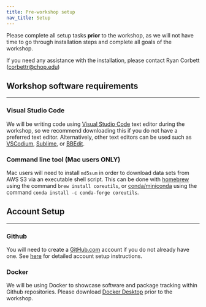 ```yaml
---
title: Pre-workshop setup
nav_title: Setup
---
```


Please complete all setup tasks __prior__ to the workshop, as we will not have time to go through installation steps and complete all goals of the workshop. 

If you need any assistance with the installation, please contact Ryan Corbett (corbettr@chop.edu)


## Workshop software requirements

___

### Visual Studio Code

We will be writing code using [Visual Studio Code](https://code.visualstudio.com) text editor during the workshop, so we recommend downloading this if you do not have a preferred text editor. 
Alternatively, other text editors can be used such as [VSCodium](https://vscodium.com), [Sublime](https://www.sublimetext.com), or [BBEdit](https://www.barebones.com/products/bbedit/). 

### Command line tool (Mac users ONLY)

Mac users will need to install `md5sum` in order to download data sets from AWS S3 via an executable shell script. 
This can be done with [homebrew](https://brew.sh/) using the command `brew install coreutils`, or [conda/miniconda](https://docs.conda.io/projects/conda/en/latest/) using the command `conda install -c conda-forge coreutils`.


## Account Setup

___

### Github

You will need to create a [GitHub.com](https://github.com) account if you do not already have one. See [here](https://docs.github.com/en/get-started/onboarding/getting-started-with-your-github-account) for detailed account setup instructions. 


### Docker

We will be using Docker to showcase software and package tracking within Github repositories. Please download [Docker Desktop](https://www.docker.com/products/docker-desktop/) prior to the workshop. 

